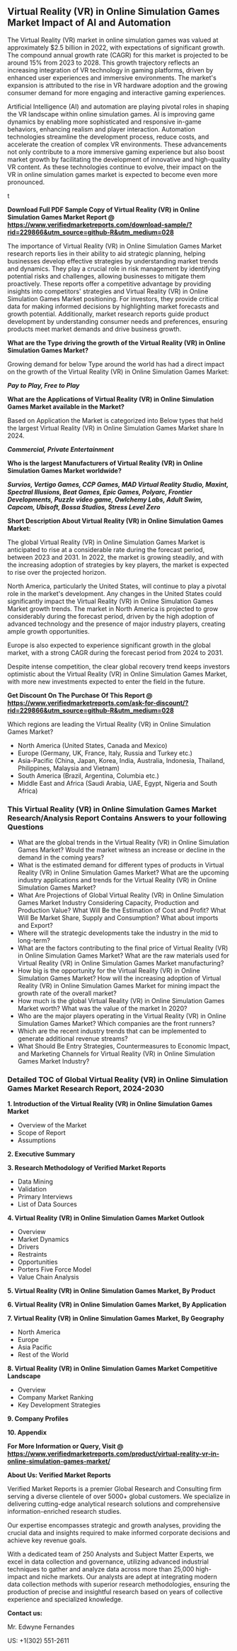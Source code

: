 <h2>Virtual Reality (VR) in Online Simulation Games Market Impact of AI and Automation</h2><p>The Virtual Reality (VR) market in online simulation games was valued at approximately $2.5 billion in 2022, with expectations of significant growth. The compound annual growth rate (CAGR) for this market is projected to be around 15% from 2023 to 2028. This growth trajectory reflects an increasing integration of VR technology in gaming platforms, driven by enhanced user experiences and immersive environments. The market's expansion is attributed to the rise in VR hardware adoption and the growing consumer demand for more engaging and interactive gaming experiences.</p><p>Artificial Intelligence (AI) and automation are playing pivotal roles in shaping the VR landscape within online simulation games. AI is improving game dynamics by enabling more sophisticated and responsive in-game behaviors, enhancing realism and player interaction. Automation technologies streamline the development process, reduce costs, and accelerate the creation of complex VR environments. These advancements not only contribute to a more immersive gaming experience but also boost market growth by facilitating the development of innovative and high-quality VR content. As these technologies continue to evolve, their impact on the VR in online simulation games market is expected to become even more pronounced.</p>t</p><p id="" class=""><strong>Download Full PDF Sample Copy of Virtual Reality (VR) in Online Simulation Games Market Report @ <a href="https://www.verifiedmarketreports.com/download-sample/?rid=229866&utm_source=github-R&utm_medium=028" target="_blank">https://www.verifiedmarketreports.com/download-sample/?rid=229866&utm_source=github-R&utm_medium=028</a></strong></p><p>The importance of&nbsp;Virtual Reality (VR) in Online Simulation Games Market research reports lies in their ability to aid strategic planning, helping businesses develop effective strategies by understanding market trends and dynamics. They play a crucial role in risk management by identifying potential risks and challenges, allowing businesses to mitigate them proactively. These reports offer a competitive advantage by providing insights into competitors' strategies and Virtual Reality (VR) in Online Simulation Games Market positioning. For investors, they provide critical data for making informed decisions by highlighting market forecasts and growth potential. Additionally, market research reports guide product development by understanding consumer needs and preferences, ensuring products meet market demands and drive business growth.</p><p><strong>What are the&nbsp;Type driving the growth of the Virtual Reality (VR) in Online Simulation Games Market?</strong></p><p id="" class="">Growing demand for below Type around the world has had a direct impact on the growth of the Virtual Reality (VR) in Online Simulation Games Market:</p><em><strong>Pay to Play, Free to Play</strong></em></p><strong>What are the&nbsp;Applications&nbsp;of Virtual Reality (VR) in Online Simulation Games Market available in the Market?</strong></p><p id="" class="">Based on Application the Market is categorized into Below types that held the largest Virtual Reality (VR) in Online Simulation Games Market share In 2024.</p><em><strong>Commercial, Private Entertainment</strong></em></p><strong>Who is the largest Manufacturers of Virtual Reality (VR) in Online Simulation Games Market worldwide?</strong></p><p><em><strong>Survios, Vertigo Games, CCP Games, MAD Virtual Reality Studio, Maxint, Spectral Illusions, Beat Games, Epic Games, Polyarc, Frontier Developments, Puzzle video game, Owlchemy Labs, Adult Swim, Capcom, Ubisoft, Bossa Studios, Stress Level Zero</strong></em></p><p id="" class=""><strong>Short Description About Virtual Reality (VR) in Online Simulation Games Market:</strong></p><p>The global Virtual Reality (VR) in Online Simulation Games Market is anticipated to rise at a considerable rate during the forecast period, between 2023 and 2031. In 2022, the market is growing steadily, and with the increasing adoption of strategies by key players, the market is expected to rise over the projected horizon.</p><p>North America, particularly the United States, will continue to play a pivotal role in the market's development. Any changes in the United States could significantly impact the Virtual Reality (VR) in Online Simulation Games Market growth trends. The market in North America is projected to grow considerably during the forecast period, driven by the high adoption of advanced technology and the presence of major industry players, creating ample growth opportunities.</p><p>Europe is also expected to experience significant growth in the global market, with a strong CAGR during the forecast period from 2024 to 2031.</p><p>Despite intense competition, the clear global recovery trend keeps investors optimistic about the Virtual Reality (VR) in Online Simulation Games Market, with more new investments expected to enter the field in the future.</p><p id="" class=""><strong>Get Discount On The Purchase Of This Report @ <a href="https://www.verifiedmarketreports.com/ask-for-discount/?rid=229866&utm_source=github-R&utm_medium=028" target="_blank">https://www.verifiedmarketreports.com/ask-for-discount/?rid=229866&utm_source=github-R&utm_medium=028</a></strong></p>Which regions are leading the Virtual Reality (VR) in Online Simulation Games Market?</p><ul><li>North America (United States, Canada and Mexico)</li><li>Europe (Germany, UK, France, Italy, Russia and Turkey etc.)</li><li>Asia-Pacific (China, Japan, Korea, India, Australia, Indonesia, Thailand, Philippines, Malaysia and Vietnam)</li><li>South America (Brazil, Argentina, Columbia etc.)</li><li>Middle East and Africa (Saudi Arabia, UAE, Egypt, Nigeria and South Africa)</li></ul><h3 id="" class="">This Virtual Reality (VR) in Online Simulation Games Market Research/Analysis Report Contains Answers to your following Questions</h3><ul><li>What are the global trends in the Virtual Reality (VR) in Online Simulation Games Market? Would the market witness an increase or decline in the demand in the coming years?</li><li>What is the estimated demand for different types of products in Virtual Reality (VR) in Online Simulation Games Market? What are the upcoming industry applications and trends for the Virtual Reality (VR) in Online Simulation Games Market?</li><li>What Are Projections of Global Virtual Reality (VR) in Online Simulation Games Market Industry Considering Capacity, Production and Production Value? What Will Be the Estimation of Cost and Profit? What Will Be Market Share, Supply and Consumption? What about imports and Export?</li><li>Where will the strategic developments take the industry in the mid to long-term?</li><li>What are the factors contributing to the final price of Virtual Reality (VR) in Online Simulation Games Market? What are the raw materials used for Virtual Reality (VR) in Online Simulation Games Market manufacturing?</li><li>How big is the opportunity for the Virtual Reality (VR) in Online Simulation Games Market? How will the increasing adoption of Virtual Reality (VR) in Online Simulation Games Market for mining impact the growth rate of the overall market?</li><li>How much is the global Virtual Reality (VR) in Online Simulation Games Market worth? What was the value of the market In 2020?</li><li>Who are the major players operating in the Virtual Reality (VR) in Online Simulation Games Market? Which companies are the front runners?</li><li>Which are the recent industry trends that can be implemented to generate additional revenue streams?</li><li>What Should Be Entry Strategies, Countermeasures to Economic Impact, and Marketing Channels for Virtual Reality (VR) in Online Simulation Games Market Industry?</li></ul><h3 id="" class="">Detailed TOC of Global Virtual Reality (VR) in Online Simulation Games Market Research Report, 2024-2030</h3><p id="" class=""><strong>1. Introduction of the Virtual Reality (VR) in Online Simulation Games Market</strong></p><ul><li>Overview of the Market</li><li>Scope of Report</li><li>Assumptions</li></ul><p id="" class=""><strong>2. Executive Summary</strong></p><p id="" class=""><strong>3. Research Methodology of Verified Market Reports</strong></p><ul><li>Data Mining</li><li>Validation</li><li>Primary Interviews</li><li>List of Data Sources</li></ul><p id="" class=""><strong>4. Virtual Reality (VR) in Online Simulation Games Market Outlook</strong></p><ul><li>Overview</li><li>Market Dynamics</li><li>Drivers</li><li>Restraints</li><li>Opportunities</li><li>Porters Five Force Model</li><li>Value Chain Analysis</li></ul><p id="" class=""><strong>5. Virtual Reality (VR) in Online Simulation Games Market, By Product</strong></p><p id="" class=""><strong>6. Virtual Reality (VR) in Online Simulation Games Market, By Application</strong></p><p id="" class=""><strong>7. Virtual Reality (VR) in Online Simulation Games Market, By Geography</strong></p><ul><li>North America</li><li>Europe</li><li>Asia Pacific</li><li>Rest of the World</li></ul><p id="" class=""><strong>8. Virtual Reality (VR) in Online Simulation Games Market Competitive Landscape</strong></p><ul><li>Overview</li><li>Company Market Ranking</li><li>Key Development Strategies</li></ul><p id="" class=""><strong>9. Company Profiles</strong></p><p id="" class=""><strong>10. Appendix</strong></p><p id="" class=""><strong>For More Information or Query, Visit @ <a href="https://www.verifiedmarketreports.com/product/virtual-reality-vr-in-online-simulation-games-market/" target="_blank">https://www.verifiedmarketreports.com/product/virtual-reality-vr-in-online-simulation-games-market/</a></strong></p><p id="" class=""><strong>About Us: Verified Market Reports</strong></p><p id="" class="">Verified Market Reports is a premier Global Research and Consulting firm serving a diverse clientele of over 5000+ global customers. We specialize in delivering cutting-edge analytical research solutions and comprehensive information-enriched research studies.</p><p id="" class="">Our expertise encompasses strategic and growth analyses, providing the crucial data and insights required to make informed corporate decisions and achieve key revenue goals.</p><p id="" class="">With a dedicated team of 250 Analysts and Subject Matter Experts, we excel in data collection and governance, utilizing advanced industrial techniques to gather and analyze data across more than 25,000 high-impact and niche markets. Our analysts are adept at integrating modern data collection methods with superior research methodologies, ensuring the production of precise and insightful research based on years of collective experience and specialized knowledge.</p><p id="" class=""><strong>Contact us:</strong></p><p id="" class="">Mr. Edwyne Fernandes</p><p id="" class="">US: +1(302) 551-2611</p>